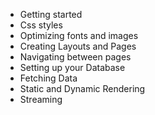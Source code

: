 - Getting started
- Css styles
- Optimizing fonts and images
- Creating Layouts and Pages
- Navigating between pages
- Setting up your Database
- Fetching Data
- Static and Dynamic Rendering
- Streaming